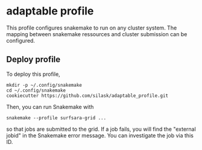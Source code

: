 # adaptable profile

This profile configures snakemake to run on any cluster system. The mapping between snakemake ressources and cluster submission can be configured.  


## Deploy profile

To deploy this profile,

    mkdir -p ~/.config/snakemake
    cd ~/.config/snakemake
    cookiecutter https://github.com/silask/adaptable_profile.git


Then, you can run Snakemake with

    snakemake --profile surfsara-grid ...

so that jobs are submitted to the grid.
If a job fails, you will find the "external jobid" in the Snakemake error message.
You can investigate the job via this ID.
